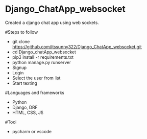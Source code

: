 # Django_ChatApp_websocket
Created a django chat app using web sockets.

#Steps to follow
 - git clone https://github.com/itssunny322/Django_ChatApp_websocket.git
 - cd Django_chatApp_websocket
 - pip3 install -r requirements.txt
 - python manage.py runserver
 - Signup 
 - Login
 - Select the user from list 
 - Start texting

#Languages and frameworks
 - Python
 - Django, DRF
 - HTML, CSS, JS

#Tool
 - pycharm or vscode


